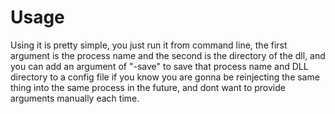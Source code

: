 # Usage
Using it is pretty simple, you just run it from command line, the first argument is the process name and the second is the directory of the dll, and you can add an argument of "-save" to save that process name and DLL directory to a config file if you know you are gonna be reinjecting the same thing into the same process in the future, and dont want to provide arguments manually each time.
